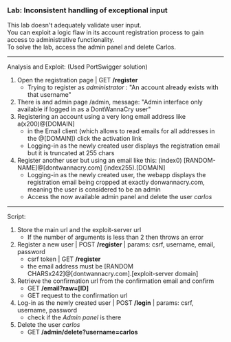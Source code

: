### Lab: Inconsistent handling of exceptional input

This lab doesn't adequately validate user input.  
You can exploit a logic flaw in its account registration process to gain access to administrative functionality.  
To solve the lab, access the admin panel and delete Carlos.


_____

Analysis and Exploit: (Used PortSwigger solution)

1. Open the registration page | GET **/register**
    - Trying to register as _administrator_ : "An account already exists with that username"
2. There is and admin page /admin, message: "Admin interface only available if logged in as a DontWannaCry user"
3. Registering an account using a very long email address like a(x200)@[DOMAIN]
    - in the Email client (which allows to read emails for all addresses in the @[DOMAIN]) click the activation link
    - Logging-in as the newly created user displays the registration email but it is truncated at 255 chars
4. Register another user but using an email like this: (index0) [RANDOM-NAME]@[dontwannacry.com] (index255).[DOMAIN]
    - Logging-in as the newly created user, the webapp displays the registration email being cropped at exactly donwannacry.com, meaning the user is considered to be an admin
    - Access the now available admin panel and delete the user _carlos_


_____

Script:

1. Store the main url and the exploit-server url
    - If the number of arguments is less than 2 then throws an error
2. Register a new user | POST **/register** | params: csrf, username, email, password
    - csrf token | GET **/register**
    - the email address must be [RANDOM CHARSx242]@[dontwannacry.com].[exploit-server domain]
3. Retrieve the confirmation url from the confirmation email and confirm
    - GET **/email?raw=[ID]**
    - GET request to the confirmation url
4. Log-in as the newly created user | POST **/login** | params: csrf, username, password
    - check if the _Admin panel_ is there
5. Delete the user _carlos_
    - GET **/admin/delete?username=carlos**